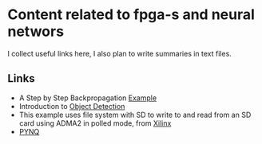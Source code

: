 # Content related to fpga-s and neural networs  
I collect useful links here, I also plan to write summaries in text files.  

## Links  
- A Step by Step Backpropagation [Example](https://mattmazur.com/2015/03/17/a-step-by-step-backpropagation-example/)  
- Introduction to [Object Detection](https://medium.com/@kattarajesh2001/object-detection-part-1-introduction-to-object-detection-321f1fd56295)
- This example uses file system with SD to write to and read from an SD card using ADMA2 in polled mode, from [Xilinx](https://github.com/Xilinx/embeddedsw/blob/master/lib/sw_services/xilffs/examples/xilffs_polled_example.c)
- [PYNQ](https://www.pynq.io/)
